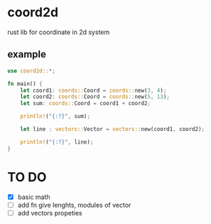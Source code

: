 # coord2d
rust lib for coordinate in 2d system

## example
```rust
use coord2d::*;

fn main() {
    let coord1: coords::Coord = coords::new(3, 4);
    let coord2: coords::Coord = coords::new(5, 13);
    let sum: coords::Coord = coord1 + coord2;

    println!("{:?}", sum);

    let line : vectors::Vector = vectors::new(coord1, coord2);

    println!("{:?}", line);
}

```
# TO DO
- [X] basic math
- [ ] add fn give lenghts, modules of vector
- [ ] add vectors propeties